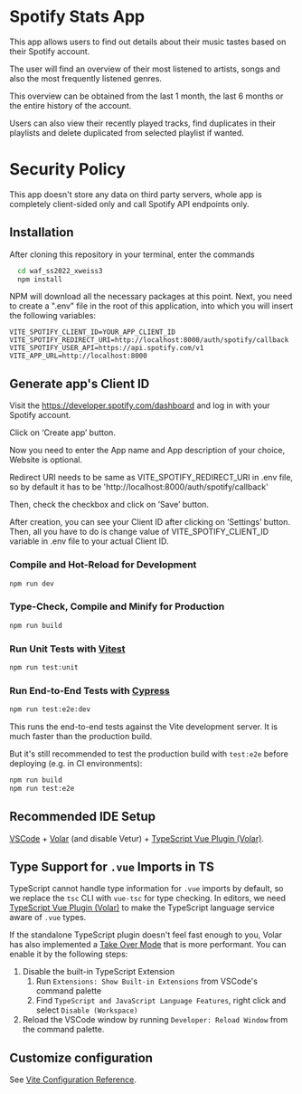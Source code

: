 
# Spotify Stats App

This app allows users to find out details about their music tastes based on their Spotify account.

The user will find an overview of their most listened to artists, songs and also the most frequently listened genres.

This overview can be obtained from the last 1 month, the last 6 months or the entire history of the account.

Users can also view their recently played tracks, find duplicates in their playlists and delete duplicated from selected playlist if wanted. 

# Security Policy

This app doesn't store any data on third party servers, whole app is completely client-sided only and call Spotify API endpoints only.
## Installation

After cloning this repository in your terminal, enter the commands 

```bash
  cd waf_ss2022_xweiss3
  npm install
```

NPM will download all the necessary packages at this point. Next, you need to create a ".env" file in the root of this application, into which you will insert the following variables:

```
VITE_SPOTIFY_CLIENT_ID=YOUR_APP_CLIENT_ID
VITE_SPOTIFY_REDIRECT_URI=http://localhost:8000/auth/spotify/callback
VITE_SPOTIFY_USER_API=https://api.spotify.com/v1
VITE_APP_URL=http://localhost:8000
```
## Generate app's Client ID

Visit the https://developer.spotify.com/dashboard and log in with your Spotify account.

Click on ‘Create app’ button.

Now you need to enter the App name and App description of your choice, Website is optional.

Redirect URI needs to be same as VITE_SPOTIFY_REDIRECT_URI in .env file, so by default it has to be 'http://localhost:8000/auth/spotify/callback'

Then, check the checkbox and click on ’Save’ button.

After creation, you can see your Client ID after clicking on ’Settings’ button.
Then, all you have to do is change value of VITE_SPOTIFY_CLIENT_ID variable in .env file to your actual Client ID.
### Compile and Hot-Reload for Development

```sh
npm run dev
```

### Type-Check, Compile and Minify for Production

```sh
npm run build
```

### Run Unit Tests with [Vitest](https://vitest.dev/)

```sh
npm run test:unit
```

### Run End-to-End Tests with [Cypress](https://www.cypress.io/)

```sh
npm run test:e2e:dev
```

This runs the end-to-end tests against the Vite development server.
It is much faster than the production build.

But it's still recommended to test the production build with `test:e2e` before deploying (e.g. in CI environments):

```sh
npm run build
npm run test:e2e
```

## Recommended IDE Setup

[VSCode](https://code.visualstudio.com/) + [Volar](https://marketplace.visualstudio.com/items?itemName=Vue.volar) (and disable Vetur) + [TypeScript Vue Plugin (Volar)](https://marketplace.visualstudio.com/items?itemName=Vue.vscode-typescript-vue-plugin).

## Type Support for `.vue` Imports in TS

TypeScript cannot handle type information for `.vue` imports by default, so we replace the `tsc` CLI with `vue-tsc` for type checking. In editors, we need [TypeScript Vue Plugin (Volar)](https://marketplace.visualstudio.com/items?itemName=Vue.vscode-typescript-vue-plugin) to make the TypeScript language service aware of `.vue` types.

If the standalone TypeScript plugin doesn't feel fast enough to you, Volar has also implemented a [Take Over Mode](https://github.com/johnsoncodehk/volar/discussions/471#discussioncomment-1361669) that is more performant. You can enable it by the following steps:

1. Disable the built-in TypeScript Extension
    1) Run `Extensions: Show Built-in Extensions` from VSCode's command palette
    2) Find `TypeScript and JavaScript Language Features`, right click and select `Disable (Workspace)`
2. Reload the VSCode window by running `Developer: Reload Window` from the command palette.

## Customize configuration

See [Vite Configuration Reference](https://vitejs.dev/config/).
